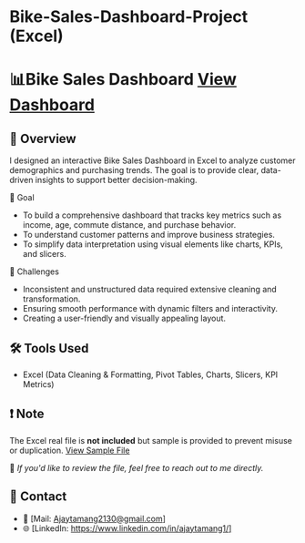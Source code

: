 # Bike-Sales-Dashboard-Project (Excel)
# 📊Bike Sales Dashboard <a href="https://github.com/Tamang-Ajay/Bike-Sales-Dashboard-Project-Excel-/blob/main/bikesales%20dashboard.png"> View Dashboard</a>

## 📌 Overview
I designed an interactive Bike Sales Dashboard in Excel to analyze customer demographics and purchasing trends. The goal is to provide clear, data-driven insights to support better decision-making.

🎯 Goal
- To build a comprehensive dashboard that tracks key metrics such as income, age, commute distance, and purchase behavior.
- To understand customer patterns and improve business strategies.
- To simplify data interpretation using visual elements like charts, KPIs, and slicers.

🚧 Challenges
- Inconsistent and unstructured data required extensive cleaning and transformation.
- Ensuring smooth performance with dynamic filters and interactivity.
- Creating a user-friendly and visually appealing layout.
  
## 🛠 Tools Used
- Excel (Data Cleaning & Formatting, Pivot Tables, Charts, Slicers, KPI Metrics)

## ❗ Note
The Excel real file is **not included** but sample is provided to prevent misuse or duplication. <a href="https://github.com/Tamang-Ajay/Bike-Sales-Dashboard-Project-Excel-/blob/main/rawdataset.csv"> View Sample File</a>

📩 *If you'd like to review the file, feel free to reach out to me directly.*

## 🔗 Contact
- 📧 [Mail: Ajaytamang2130@gmail.com]  
- 🌐 [LinkedIn: https://www.linkedin.com/in/ajaytamang1/]

